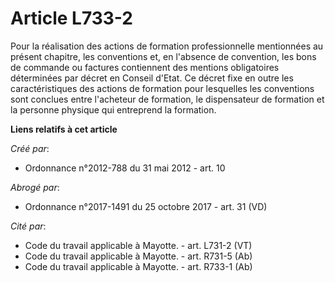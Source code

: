 # Article L733-2

Pour la réalisation des actions de formation professionnelle mentionnées au présent chapitre, les conventions et, en
l'absence de convention, les bons de commande ou factures contiennent des mentions obligatoires déterminées par décret en
Conseil d'Etat. Ce décret fixe en outre les caractéristiques des actions de formation pour lesquelles les conventions sont
conclues entre l'acheteur de formation, le dispensateur de formation et la personne physique qui entreprend la formation.

**Liens relatifs à cet article**

_Créé par_:

  - Ordonnance n°2012-788 du 31 mai 2012 - art. 10

_Abrogé par_:

  - Ordonnance n°2017-1491 du 25 octobre 2017 - art. 31 (VD)

_Cité par_:

  - Code du travail applicable à Mayotte. - art. L731-2 (VT)
  - Code du travail applicable à Mayotte. - art. R731-5 (Ab)
  - Code du travail applicable à Mayotte. - art. R733-1 (Ab)
